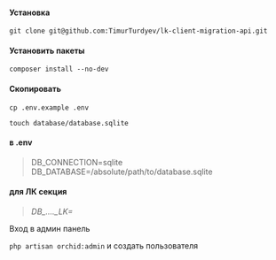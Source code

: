 #### Установка

`git clone git@github.com:TimurTurdyev/lk-client-migration-api.git`

#### Установить пакеты

`composer install --no-dev`

#### Скопировать
`cp .env.example .env`

`touch database/database.sqlite`
#### в .env
> DB_CONNECTION=sqlite
DB_DATABASE=/absolute/path/to/database.sqlite
#### для ЛК секция
> *DB_...._LK=*

Вход в админ панель 

`php artisan orchid:admin`
и создать пользователя
